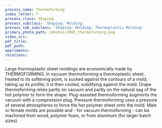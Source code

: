 ```yaml
---
process_name: Thermoforming
index_letter: T
process_class: Shaping
process_subclass: 'Shaping: Molding'
process_sub_subclass: 'Shaping: Molding: Thermoplastic Molding'
primary_photo_path: /photos/2083_thermoforming.png
video_uri:
pdf_title:
pdf_path:
eperiments:
relations:
---
```


Large thermoplastic sheet moldings are economically made by THERMOFORMING. In vacuum thermoforming a thermoplastic sheet, heated to its softening point, is sucked against the contours of a mold, taking up its profile; it is then cooled, solidifying against the mold. Drape thermoforming relies partly on vacuum and partly on the natural sag of the hot polymer to form the shape. Plug-assisted thermoforming augments the vacuum with a compression plug. Pressure thermoforming uses a pressure of several atmospheres to force the hot polymer sheet onto the mold. Male or female molds are possible and - for vacuum thermoforming - can be machined from wood, polymer foam, or from aluminum (for larger batch sizes).

